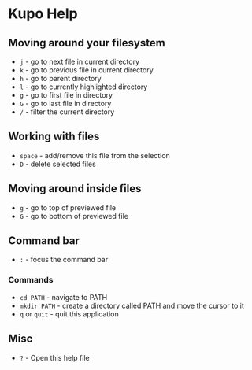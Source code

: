 # Kupo Help

## Moving around your filesystem

* `j` - go to next file in current directory
* `k` - go to previous file in current directory
* `h` - go to parent directory
* `l` - go to currently highlighted directory
* `g` - go to first file in directory
* `G` - go to last file in directory
* `/` - filter the current directory

## Working with files

* `space` - add/remove this file from the selection
* `D` - delete selected files

## Moving around inside files

* `g` - go to top of previewed file
* `G` - go to bottom of previewed file

## Command bar

* `:` - focus the command bar

### Commands

* `cd PATH` - navigate to PATH
* `mkdir PATH` - create a directory called PATH and move the cursor to it
* `q` or `quit` - quit this application 

## Misc

* `?` - Open this help file
